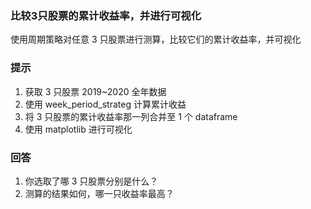 ### 比较3只股票的累计收益率，并进行可视化

使用周期策略对任意 3 只股票进行测算，比较它们的累计收益率，并可视化

### 提示

1. 获取 3 只股票 2019~2020 全年数据 
2. 使用 week_period_strateg 计算累计收益 
3. 将 3 只股票的累计收益率那一列合并至 1 个 dataframe 
4. 使用 matplotlib 进行可视化

### 回答

1. 你选取了哪 3 只股票分别是什么？ 
2. 测算的结果如何，哪一只收益率最高？